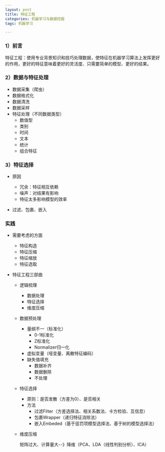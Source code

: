 ```yaml
---
layout: post
title: 特征工程
categories: 机器学习与数据挖掘
tags: 机器学习

---
```


### 1）前言 ###

特征工程：使用专业背景知识和技巧处理数据，使特征在机器学习算法上发挥更好的作用，更好的特征意味着更好的灵活度、只需要简单的模型、更好的结果。

### 2）数据与特征处理 ###

- 数据采集（爬虫）
- 数据格式化
- 数据清洗
- 数据采样
- 特征处理（不同数据类型）
	- 数值型
	- 类别
	- 时间
	- 文本
	- 统计
	- 组合特征

### 3）特征选择 ###

- 原因
	- 冗余：特征相互依赖
	- 噪声：对结果有影响
	- 特征太多影响模型的效率

- 过滤、包裹、嵌入

### 实践 ###

- 需要考虑的方面
	- 特征构造
	- 特征压缩
	- 特征缩放
	- 特征选取

- 特征工程三部曲
	- 逻辑梳理
		- 数据处理
		- 特征选择
		- 维度压缩
	- 数据预处理
		- 量纲不一（标准化）
			- 0-1标准化
			- Z标准化
			- Normalizer归一化
		- 虚拟变量（哑变量、离散特征编码）
		- 缺失值填充
			- 数据补齐
			- 数据删除
			- 不处理
	- 特征选择
		- 原则：是否发散（方差为0）、是否相关
		- 方法
			- 过滤Filter（方差选择法、相关系数法、卡方检验、互信息）
			- 包裹Wrapper（递归特征消除法）
			- 嵌入Embeded（基于惩罚项模型选择法、基于树的模型选择法）
	- 维度压缩
	
	 	矩阵过大、计算量大--》降维（PCA、LDA（线性判别分析）、ICA）

	

